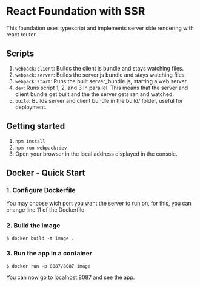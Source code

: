 React Foundation with SSR
=========================

This foundation uses typescript and implements server side rendering with react router.

## Scripts

1. `webpack:client`: Builds the client js bundle and stays watching files.
2. `webpack:server`: Builds the server js bundle and stays watching files.
3. `webpack:start`: Runs the built server_bundle.js, starting a web server.
4. `dev`: Runs script 1, 2, and 3 in parallel. This means that the server and client bundle get built and the the server gets ran and watched.
5. `build`: Builds server and client bundle in the build/ folder, useful for deployment.

## Getting started

1. `npm install`
2. `npm run webpack:dev`
3. Open your browser in the local address displayed in the console.


## Docker - Quick Start

### 1. Configure Dockerfile

You may choose wich port you want the server to run on, for this, you can change line 11 of the Dockerfile

### 2. Build the image

    $ docker build -t image .

### 3. Run the app in a container

    $ docker run -p 8087/8087 image

You can now go to localhost:8087 and see the app.
